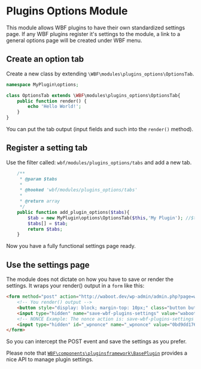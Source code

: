 # Plugins Options Module

This module allows WBF plugins to have their own standardized settings page. If any WBF plugins register it's settings to the module, a link to a general options page will be created under WBF menu.

## Create an option tab

Create a new class by extending `\WBF\modules\plugins_options\OptionsTab`.

```php
namespace MyPlugin\options;

class OptionsTab extends \WBF\modules\plugins_options\OptionsTab{
	public function render() {
		echo 'Hello World!';
	}
}
```

You can put the tab output (input fields and such into the `render()` method).

## Register a setting tab

Use the filter called: `wbf/modules/plugins_options/tabs` and add a new tab.

```php
	/**
	 * @param $tabs
	 *
	 * @hooked 'wbf/modules/plugins_options/tabs'
	 *
	 * @return array
	 */
	public function add_plugin_options($tabs){
		$tab = new MyPlugin\options\OptionsTab($this,'My Plugin'); //$this is the WBF\components\pluginsframework\BasePlugin instance
		$tabs[] = $tab;
		return $tabs;
	}
```

Now you have a fully functional settings page ready.

## Use the settings page

The module does not dictate on how you have to save or render the settings. It wraps your render() output in a `form` like this:

```html
<form method="post" action="http://waboot.dev/wp-admin/admin.php?page=wbf-plugins-options&amp;tab=waboot-woo-eu-taxation">
    <!-- You render() output -->
	<button style="display: block; margin-top: 10px;" class="button button-primary" type="submit">Save settings</button>
    <input type="hidden" name="save-wbf-plugins-settings" value="waboot-woo-eu-taxation">
    <!-- NONCE Example: The nonce action is: save-wbf-plugins-settings -->
    <input type="hidden" id="_wpnonce" name="_wpnonce" value="0bd9dd176c"><input type="hidden" name="_wp_http_referer" value="/wp-admin/admin.php?page=wbf-plugins-options">
</form>
```

So you can intercept the POST event and save the settings as you prefer.

Please note that [`WBF\components\pluginsframework\BasePlugin`](https://github.com/wagaweb/wbf/blob/master/src/components/pluginsframework/BasePlugin.php) provides a nice API to manage plugin settings.
